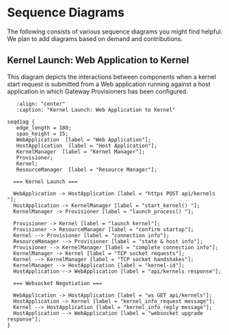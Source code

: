 # Sequence Diagrams

The following consists of various sequence diagrams you might find helpful. We plan to add
diagrams based on demand and contributions.

## Kernel Launch: Web Application to Kernel

This diagram depicts the interactions between components when a kernel start request
is submitted from a Web application running against a host application in which Gateway
Provisioners has been configured.

```{seqdiag}
   :align: "center"
   :caption: "Kernel Launch: Web Application to Kernel"

seqdiag {
   edge_length = 180;
   span_height = 15;
   WebApplication  [label = "Web Application"];
   HostApplication  [label = "Host Application"];
   KernelManager  [label = "Kernel Manager"];
   Provisioner;
   Kernel;
   ResourceManager  [label = "Resource Manager"];

  === Kernel Launch ===

  WebApplication -> HostApplication [label = "https POST api/kernels "];
  HostApplication -> KernelManager [label = "start_kernel() "];
  KernelManager -> Provisioner [label = "launch_process() "];

  Provisioner -> Kernel [label = "launch kernel"];
  Provisioner -> ResourceManager [label = "confirm startup"];
  Kernel --> Provisioner [label = "connection info"];
  ResourceManager --> Provisioner [label = "state & host info"];
  Provisioner --> KernelManager [label = "complete connection info"];
  KernelManager -> Kernel [label = "TCP socket requests"];
  Kernel --> KernelManager [label = "TCP socket handshakes"];
  KernelManager --> HostApplication [label = "kernel-id"];
  HostApplication --> WebApplication [label = "api/kernels response"];

  === Websocket Negotiation ===

  WebApplication -> HostApplication [label = "ws GET api/kernels"];
  HostApplication -> Kernel [label = "kernel_info_request message"];
  Kernel --> HostApplication [label = "kernel_info_reply message"];
  HostApplication --> WebApplication [label = "websocket upgrade response"];
}
```
